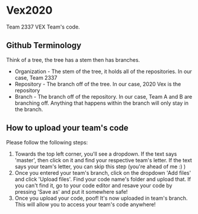 # Vex2020
Team 2337 VEX Team's code.
## Github Terminology
 Think of a tree, the tree has a stem then has branches.
   * Organization - The stem of the tree, it holds all of the repositories. In our case, Team 2337
   * Repository - The branch off of the tree. In our case, 2020 Vex is the repository 
   * Branch - The branch off of the repository. In our case, Team A and B are branching off. Anything that happens within the branch will only stay in the branch.
## How to upload your team's code
Please follow the following steps:
1. Towards the top left corner, you'll see a dropdown. If the text says 'master', then click on it and find your respective team's letter. If the text says your team's letter, you can skip this step (you're ahead of me :) )
2. Once you entered your team's branch, click on the dropdown 'Add files' and click 'Upload files'. Find your code name's folder and upload that. If you can't find it, go to your code editor and resave your code by pressing 'Save as' and put it somewhere safe!
3. Once you upload your code, poof! It's now uploaded in team's branch. This will allow you to access your team's code anywhere!
